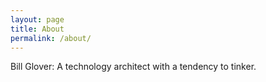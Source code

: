 ```yaml
---
layout: page
title: About
permalink: /about/
---
```


Bill Glover: A technology architect with a tendency to tinker.
